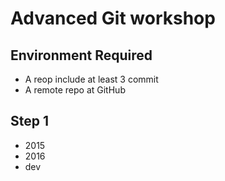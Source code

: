 # Advanced Git workshop

## Environment Required

- A reop include at least 3 commit
- A remote repo at GitHub

## Step 1
- 2015
- 2016
- dev

